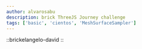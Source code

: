 ```yaml
---
author: alvarosabu
description: brick ThreeJS Journey challenge
tags: ['basic', 'cientos', 'MeshSurfaceSampler']
---
```


::brickelangelo-david
::